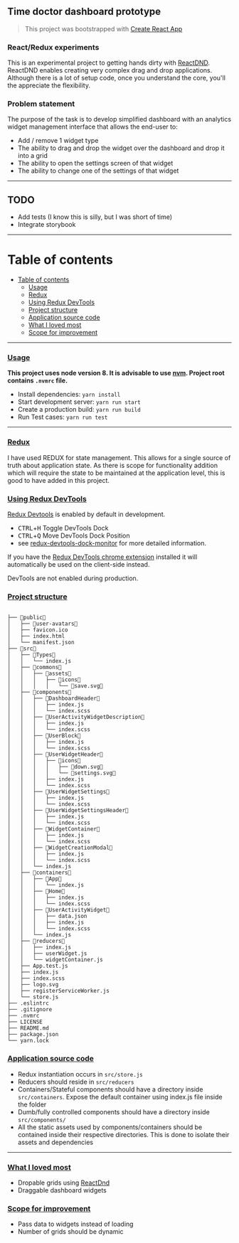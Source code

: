 ## Time doctor dashboard prototype

> This project was bootstrapped with [Create React App](https://github.com/facebookincubator/create-react-app)

### React/Redux experiments

This is an experimental project to getting hands dirty with [ReactDND](https://github.com/react-dnd/react-dnd).
ReactDND enables creating very complex drag and drop applications. Although there is a lot of setup code, once you understand the
core, you'll the appreciate the flexibility.

### Problem statement
The purpose of the task is to develop simplified dashboard with an analytics widget management interface that
allows the end-user to:
- Add / remove 1 widget type
- The ability to drag and drop the widget over the dashboard and drop it into a grid
- The ability to open the settings screen of that widget
- The ability to change one of the settings of that widget

----

## TODO
- Add tests (I know this is silly, but I was short of time)
- Integrate storybook

----

# Table of contents

- [Table of contents](#table-of-contents)
    - [Usage](#usage)
    - [Redux](#redux)
    - [Using Redux DevTools](#using-redux-devtools)
    - [Project structure](#project-structure)
    - [Application source code](#application-source-code)
    - [What I loved most](#what-i-loved-most)
    - [Scope for improvement](#scope-for-improvement)

---

### [Usage](#usage)

**This project uses node version 8. It is advisable to use [nvm](https://github.com/creationix/nvm). Project root contains `.nvmrc` file.**

- Install dependencies: `yarn install`
- Start development server: `yarn run start`
- Create a production build: `yarn run build`
- Run Test cases: `yarn run test`

---


### [Redux](#redux)

I have used REDUX for state management. This allows for a single source of truth about application state. As there is scope for functionality addition which will require the state to be maintained at the application level, this is good to have added in this project.


### [Using Redux DevTools](#using-dev-tools)

[Redux Devtools](https://github.com/gaearon/redux-devtools) is enabled by default in development.

- <kbd>CTRL</kbd>+<kbd>H</kbd> Toggle DevTools Dock
- <kbd>CTRL</kbd>+<kbd>Q</kbd> Move DevTools Dock Position
- see [redux-devtools-dock-monitor](https://github.com/gaearon/redux-devtools-dock-monitor) for more detailed information.

If you have the
[Redux DevTools chrome extension](https://chrome.google.com/webstore/detail/redux-devtools/lmhkpmbekcpmknklioeibfkpmmfibljd) installed it will automatically be used on the client-side instead.

DevTools are not enabled during production.



### [Project structure](#project-structure)

```

├── public
│   ├── user-avatars
│   ├── favicon.ico
│   ├── index.html
│   └── manifest.json
├── src
│   ├── Types
│   │   └── index.js
│   ├── commons
│   │   ├── assets
│   │   │   ├── icons
│   │   │   │   └── save.svg
│   ├── components
│   │   ├── DashboardHeader
│   │   │   ├── index.js
│   │   │   └── index.scss
│   │   ├── UserActivityWidgetDescription
│   │   │   ├── index.js
│   │   │   └── index.scss
│   │   ├── UserBlock
│   │   │   ├── index.js
│   │   │   └── index.scss
│   │   ├── UserWidgetHeader
│   │   │   ├── icons
│   │   │   │   ├── down.svg
│   │   │   │   └── settings.svg
│   │   │   ├── index.js
│   │   │   └── index.scss
│   │   ├── UserWidgetSettings
│   │   │   ├── index.js
│   │   │   └── index.scss
│   │   ├── UserWidgetSettingsHeader
│   │   │   ├── index.js
│   │   │   └── index.scss
│   │   ├── WidgetContainer
│   │   │   ├── index.js
│   │   │   └── index.scss
│   │   ├── WidgetCreationModal
│   │   │   ├── index.js
│   │   │   └── index.scss
│   │   └── index.js
│   ├── containers
│   │   ├── App
│   │   │   └── index.js
│   │   ├── Home
│   │   │   ├── index.js
│   │   │   └── index.scss
│   │   ├── UserActivityWidget
│   │   │   ├── data.json
│   │   │   ├── index.js
│   │   │   └── index.scss
│   │   └── index.js
│   ├── reducers
│   │   ├── index.js
│   │   ├── userWidget.js
│   │   └── widgetContainer.js
│   ├── App.test.js
│   ├── index.js
│   ├── index.scss
│   ├── logo.svg
│   ├── registerServiceWorker.js
│   └── store.js
├── .eslintrc
├── .gitignore
├── .nvmrc
├── LICENSE
├── README.md
├── package.json
└── yarn.lock
```

### [Application source code](#aps)

- Redux instantiation occurs in `src/store.js`
- Reducers should reside in `src/reducers`
- Containers/Stateful components should have a directory inside `src/containers`. Expose the default container using index.js file inside the folder
- Dumb/fully controlled components should have a directory inside `src/components/`
- All the static assets used by components/containers should be contained inside their respective directories. This is done to isolate their assets and dependencies

---

### [What I loved most](#What-I-loved-most)

- Dropable grids using [ReactDnd](https://github.com/react-dnd/react-dnd)
- Draggable dashboard widgets

### [Scope for improvement](#scope-for-improvement)
- Pass data to widgets instead of loading
- Number of grids should be dynamic
